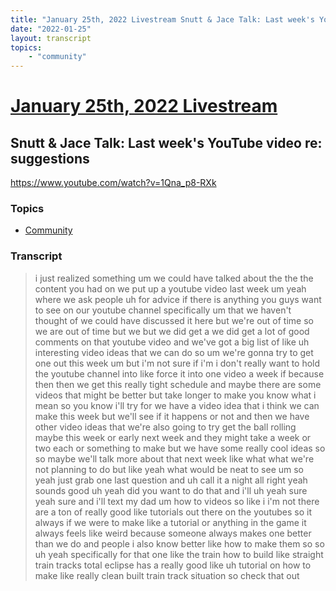 ```yaml
---
title: "January 25th, 2022 Livestream Snutt & Jace Talk: Last week's YouTube video re: suggestions"
date: "2022-01-25"
layout: transcript
topics:
    - "community"
---
```

# [January 25th, 2022 Livestream](../2022-01-25.md)
## Snutt & Jace Talk: Last week's YouTube video re: suggestions
https://www.youtube.com/watch?v=1Qna_p8-RXk

### Topics
* [Community](../topics/community.md)

### Transcript

> i just realized something um we could have talked about the the the content you had on we put up a youtube video last week um yeah where we ask people uh for advice if there is anything you guys want to see on our youtube channel specifically um that we haven't thought of we could have discussed it here but we're out of time so we are out of time but we but we did get a we did get a lot of good comments on that youtube video and we've got a big list of like uh interesting video ideas that we can do so um we're gonna try to get one out this week um but i'm not sure if i'm i don't really want to hold the youtube channel into like force it into one video a week if because then then we get this really tight schedule and maybe there are some videos that might be better but take longer to make you know what i mean so you know i'll try for we have a video idea that i think we can make this week but we'll see if it happens or not and then we have other video ideas that we're also going to try get the ball rolling maybe this week or early next week and they might take a week or two each or something to make but we have some really cool ideas so so maybe we'll talk more about that next week like what what we're not planning to do but like yeah what would be neat to see um so yeah just grab one last question and uh call it a night all right yeah sounds good uh yeah did you want to do that and i'll uh yeah sure yeah sure and i'll text my dad um how to videos so like i i'm not there are a ton of really good like tutorials out there on the youtubes so it always if we were to make like a tutorial or anything in the game it always feels like weird because someone always makes one better than we do and people i also know better like how to make them so so uh yeah specifically for that one like the train how to build like straight train tracks total eclipse has a really good like uh tutorial on how to make like really clean built train track situation so check that out
